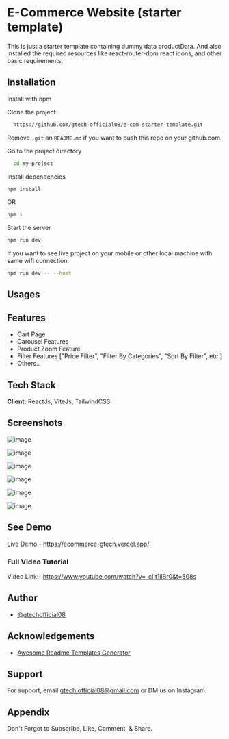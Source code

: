
# E-Commerce Website (starter template)

This is just a starter template containing dummy data productData. And also installed the required resources like react-router-dom react icons, and other basic requirements.



## Installation

Install with npm

Clone the project

```bash
  https://github.com/gtech-official08/e-com-starter-template.git
```

Remove `.git` an `README.md` if you want to push this repo on your github.com.

Go to the project directory

``` bash
  cd my-project
```

Install dependencies

``` bash
npm install
```
OR 

```bash
npm i
```

Start the server

``` bash
npm run dev
```

If you want to see live project on your mobile or other local machine with same wifi connection.

```bash
npm run dev -- --host
```


## Usages



## Features

- Cart Page
- Carousel Features
- Product Zoom Feature
- Filter Features ["Price Filter", "Filter By Categories", "Sort By Filter", etc.]
- Others..


## Tech Stack

**Client:** ReactJs, ViteJs, TailwindCSS


## Screenshots

![image](https://github.com/user-attachments/assets/43b989b3-d0a2-4ea4-ba29-b71149cc2d57)

![image](https://github.com/user-attachments/assets/c259581f-3f53-4abf-af13-d85d1547504e)

![image](https://github.com/user-attachments/assets/966666a0-84d5-4eec-af7e-9edce94b8834)

![image](https://github.com/user-attachments/assets/8f4b7f1a-bb1b-40a5-85ff-12b1a1f7554f)

![image](https://github.com/user-attachments/assets/9fa54d3b-f0e4-473e-8931-a3434cb42ed3)

![image](https://github.com/user-attachments/assets/c8a8ba25-3dc2-407c-8f44-614125e99f95)



## See Demo

Live Demo:- https://ecommerce-gtech.vercel.app/


### Full Video Tutorial
Video Link:- https://www.youtube.com/watch?v=_cIIt1jlBr0&t=508s


## Author

- [@gtechofficial08](https://github.com/gtech-official08)


## Acknowledgements

 - [Awesome Readme Templates Generator](https://readme.so/)


## Support

For support, email gtech.official08@gmail.com or DM us on Instagram.


## Appendix

Don't Forgot to Subscribe, Like, Comment, & Share.



